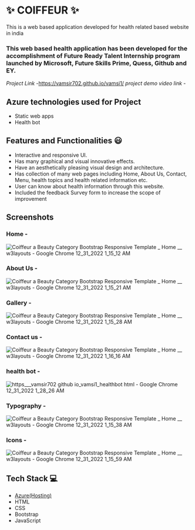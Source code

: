 # ✨   COIFFEUR   ✨

This is a web based application developed for health related based website in india

### This web based health application has been developed for the accomplishment of Future Ready Talent Internship program launched by Microsoft, Future Skills Prime, Quess, Github and EY.


*Project Link* -https://vamsir702.github.io/vamsi1/
*project demo video link* - 

## Azure technologies used for Project

- Static web apps
- Health bot

## Features and Functionalities 😃

- Interactive and responsive UI.
- Has many graphical and visual innovative effects.
- Have an aesthetically pleasing visual design and architecture.
- Has collection of many web pages including Home, About Us, Contact, Menu, health topics and health related information etc.
- User can know about health information through this website.
- Included the feedback Survey form to increase the scope of improvement 

## Screenshots
### Home -
![Coiffeur a Beauty Category Bootstrap Responsive Template _ Home __ w3layouts - Google Chrome 12_31_2022 1_15_12 AM](https://user-images.githubusercontent.com/99340586/210107318-8c3b8001-d69a-4cfc-acc1-7b4d7a621e5b.png)



   

### About Us -
![Coiffeur a Beauty Category Bootstrap Responsive Template _ Home __ w3layouts - Google Chrome 12_31_2022 1_15_21 AM](https://user-images.githubusercontent.com/99340586/210107364-a49f62ec-4f66-4f41-9d8a-639160736ff8.png)



### Gallery -
![Coiffeur a Beauty Category Bootstrap Responsive Template _ Home __ w3layouts - Google Chrome 12_31_2022 1_15_28 AM](https://user-images.githubusercontent.com/99340586/210107416-1ad1bb97-bf35-4ce3-9681-9814d49bf0d9.png)



### Contact us -
![Coiffeur a Beauty Category Bootstrap Responsive Template _ Home __ w3layouts - Google Chrome 12_31_2022 1_16_16 AM](https://user-images.githubusercontent.com/99340586/210107444-40905768-f4bf-42ef-9837-34e2263a420c.png)



### health bot -
![https___vamsir702 github io_vamsi1_healthbot html - Google Chrome 12_31_2022 1_28_26 AM](https://user-images.githubusercontent.com/99340586/210107675-b80fc7d6-207f-42b4-947d-34e378091582.png)




### Typography -
![Coiffeur a Beauty Category Bootstrap Responsive Template _ Home __ w3layouts - Google Chrome 12_31_2022 1_15_38 AM](https://user-images.githubusercontent.com/99340586/210107508-9147dbd9-ac82-42b1-9146-39be5c23eb60.png)



### Icons -
![Coiffeur a Beauty Category Bootstrap Responsive Template _ Home __ w3layouts - Google Chrome 12_31_2022 1_15_59 AM](https://user-images.githubusercontent.com/99340586/210107587-79f452ce-abe5-41e6-985b-1730f34be560.png)



## Tech Stack 💻

- [Azure(Hosting)](https://azure.microsoft.com/en-in/features/azure-portal/)
- HTML
- CSS
- Bootstrap
- JavaScript
